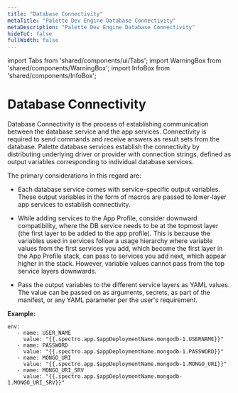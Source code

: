 ```yaml
---
title: "Database Connectivity"
metaTitle: "Palette Dev Engine Database Connectivity"
metaDescription: "Palette Dev Engine Database Connectivity"
hideToC: false
fullWidth: false
---
```


import Tabs from 'shared/components/ui/Tabs';
import WarningBox from 'shared/components/WarningBox';
import InfoBox from 'shared/components/InfoBox';


# Database Connectivity

Database Connectivity is the process of establishing communication between the database service and the app services. Connectivity is required to send commands and receive answers as result sets from the database. Palette database services establish the connectivity by distributing underlying driver or provider with connection strings, defined as output variables corresponding to individual database services.

The primary considerations in this regard are:

* Each database service comes with service-specific output variables. These output variables in the form of macros are passed to lower-layer app services to establish connectivity.


* While adding services to the App Profile, consider downward compatibility, where the DB service needs to be at the topmost layer (the first layer to be added to the app profile). This is because the variables used in services follow a usage hierarchy where variable values from the first services you add, which become the first layer in the App Profile stack, can pass to services you add next, which appear higher in the stack. However, variable values cannot pass from the top service layers downwards.


* Pass the output variables to the different service layers as YAML values. The value can be passed on as arguments, secrets, as part of the manifest, or any YAML parameter per the user's requirement.


**Example:**

```
env:
   - name: USER_NAME
     value: "{{.spectro.app.$appDeploymentName.mongodb-1.USERNAME}}"
   - name: PASSWORD
     value: "{{.spectro.app.$appDeploymentName.mongodb-1.PASSWORD}}"
   - name: MONGO_URI
     value: "{{.spectro.app.$appDeploymentName.mongodb-1.MONGO_URI}}"
   - name: MONGO_URI_SRV
     value: "{{.spectro.app.$appDeploymentName.mongodb-1.MONGO_URI_SRV}}"
```





  

